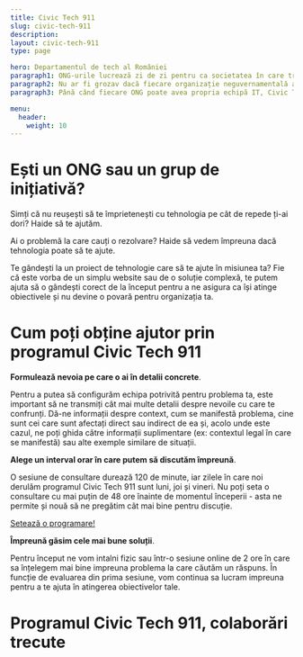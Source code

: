 ```yaml
---
title: Civic Tech 911
slug: civic-tech-911
description: 
layout: civic-tech-911
type: page

hero: Departamentul de tech al României
paragraph1: ONG-urile lucrează zi de zi pentru ca societatea în care trăim sa fie mai funcțională. Orice problemă a lor, devine și o problemă a noastră.
paragraph2: Nu ar fi grozav dacă fiecare organizație neguvernamentală ar avea propriul departament tech care să o ajute să devină mai eficientă, să automatizeze procese complicate și consumatoare de timp, să transmită mesaje unor audiențe cât mai mari și să își îndeplinească misiunea mai bine?
paragraph3: Până când fiecare ONG poate avea propria echipă IT, Civic Tech 911 este departamentul de tech gata să intervină la orice solicitare de ajutor.

menu:
  header:
    weight: 10
---
```


# Ești un ONG sau un grup de inițiativă?

Simți că nu reușești să te împrietenești cu tehnologia pe cât de repede ți-ai dori? Haide să te ajutăm.

Ai o problemă la care cauți o rezolvare? Haide să vedem împreuna dacă tehnologia poate să te ajute. 

Te gândești la un proiect de tehnologie care să te ajute în misiunea ta? Fie că este vorba de un simplu website sau de o soluție complexă, te putem ajuta să o gândești corect de la început pentru a ne asigura ca își atinge obiectivele și nu devine o povară pentru organizația ta.

# Cum poți obține ajutor prin programul Civic Tech 911

<span class="has-background-warning">**Formulează nevoia pe care o ai în detalii concrete**.</span> 

Pentru a putea să configurăm echipa potrivită pentru problema ta, este important să ne transmiți cât mai multe detalii despre nevoile cu care te confrunți. Dă-ne informații despre context, cum se manifestă problema, cine sunt cei care sunt afectați direct sau indirect de ea și, acolo unde este cazul, ne poți ghida către informații suplimentare (ex: contextul legal în care se manifestă) sau alte exemple similare de situații. 

<span class="has-background-warning">**Alege un interval orar în care putem să discutăm împreună**.</span>

O sesiune de consultare durează 120 de minute, iar zilele în care noi derulăm programul Civic Tech 911 sunt luni, joi și vineri. Nu poți seta o consultare cu mai puțin de 48 ore înainte de momentul începerii - asta ne permite și nouă să ne pregătim cât mai bine pentru discuție.

<a class="button is-success" href="https://calendly.com/civictech911" target="_blank" rel="noopener noreferrer">Setează o programare!</a>

<span class="has-background-warning">**Împreună găsim cele mai bune soluții**.</span>

Pentru început ne vom intalni fizic sau într-o sesiune online de 2 ore în care sa înțelegem mai bine impreuna problema la care căutăm un răspuns. În funcție de evaluarea din prima sesiune, vom continua sa lucram impreuna pentru a te ajuta în atingerea obiectivelor tale.

# Programul Civic Tech 911, colaborări trecute

